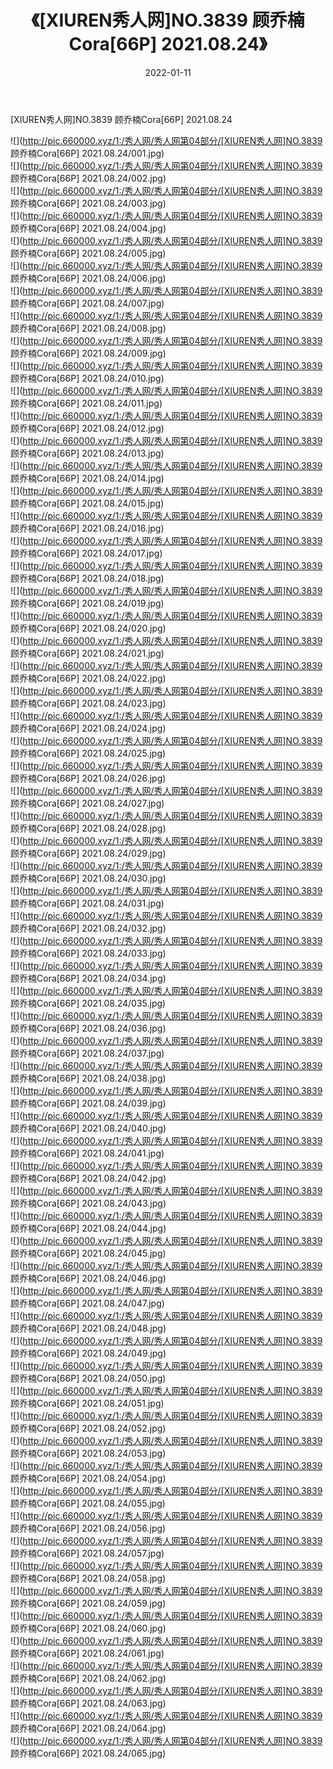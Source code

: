﻿---
layout: post
title:  《[XIUREN秀人网]NO.3839 顾乔楠Cora[66P] 2021.08.24》
date:   2022-01-11
img: http://pic.660000.xyz/1:/秀人网/秀人网第04部分/[XIUREN秀人网]NO.3839 顾乔楠Cora[66P] 2021.08.24/000.jpg
categories: [美女, 清纯, 唯美]
---

[XIUREN秀人网]NO.3839 顾乔楠Cora[66P] 2021.08.24

 ![](http://pic.660000.xyz/1:/秀人网/秀人网第04部分/[XIUREN秀人网]NO.3839 顾乔楠Cora[66P] 2021.08.24/001.jpg) <br>![](http://pic.660000.xyz/1:/秀人网/秀人网第04部分/[XIUREN秀人网]NO.3839 顾乔楠Cora[66P] 2021.08.24/002.jpg) <br>![](http://pic.660000.xyz/1:/秀人网/秀人网第04部分/[XIUREN秀人网]NO.3839 顾乔楠Cora[66P] 2021.08.24/003.jpg) <br>![](http://pic.660000.xyz/1:/秀人网/秀人网第04部分/[XIUREN秀人网]NO.3839 顾乔楠Cora[66P] 2021.08.24/004.jpg) <br>![](http://pic.660000.xyz/1:/秀人网/秀人网第04部分/[XIUREN秀人网]NO.3839 顾乔楠Cora[66P] 2021.08.24/005.jpg) <br>![](http://pic.660000.xyz/1:/秀人网/秀人网第04部分/[XIUREN秀人网]NO.3839 顾乔楠Cora[66P] 2021.08.24/006.jpg) <br>![](http://pic.660000.xyz/1:/秀人网/秀人网第04部分/[XIUREN秀人网]NO.3839 顾乔楠Cora[66P] 2021.08.24/007.jpg) <br>![](http://pic.660000.xyz/1:/秀人网/秀人网第04部分/[XIUREN秀人网]NO.3839 顾乔楠Cora[66P] 2021.08.24/008.jpg) <br>![](http://pic.660000.xyz/1:/秀人网/秀人网第04部分/[XIUREN秀人网]NO.3839 顾乔楠Cora[66P] 2021.08.24/009.jpg) <br>![](http://pic.660000.xyz/1:/秀人网/秀人网第04部分/[XIUREN秀人网]NO.3839 顾乔楠Cora[66P] 2021.08.24/010.jpg) <br>![](http://pic.660000.xyz/1:/秀人网/秀人网第04部分/[XIUREN秀人网]NO.3839 顾乔楠Cora[66P] 2021.08.24/011.jpg) <br>![](http://pic.660000.xyz/1:/秀人网/秀人网第04部分/[XIUREN秀人网]NO.3839 顾乔楠Cora[66P] 2021.08.24/012.jpg) <br>![](http://pic.660000.xyz/1:/秀人网/秀人网第04部分/[XIUREN秀人网]NO.3839 顾乔楠Cora[66P] 2021.08.24/013.jpg) <br>![](http://pic.660000.xyz/1:/秀人网/秀人网第04部分/[XIUREN秀人网]NO.3839 顾乔楠Cora[66P] 2021.08.24/014.jpg) <br>![](http://pic.660000.xyz/1:/秀人网/秀人网第04部分/[XIUREN秀人网]NO.3839 顾乔楠Cora[66P] 2021.08.24/015.jpg) <br>![](http://pic.660000.xyz/1:/秀人网/秀人网第04部分/[XIUREN秀人网]NO.3839 顾乔楠Cora[66P] 2021.08.24/016.jpg) <br>![](http://pic.660000.xyz/1:/秀人网/秀人网第04部分/[XIUREN秀人网]NO.3839 顾乔楠Cora[66P] 2021.08.24/017.jpg) <br>![](http://pic.660000.xyz/1:/秀人网/秀人网第04部分/[XIUREN秀人网]NO.3839 顾乔楠Cora[66P] 2021.08.24/018.jpg) <br>![](http://pic.660000.xyz/1:/秀人网/秀人网第04部分/[XIUREN秀人网]NO.3839 顾乔楠Cora[66P] 2021.08.24/019.jpg) <br>![](http://pic.660000.xyz/1:/秀人网/秀人网第04部分/[XIUREN秀人网]NO.3839 顾乔楠Cora[66P] 2021.08.24/020.jpg) <br>![](http://pic.660000.xyz/1:/秀人网/秀人网第04部分/[XIUREN秀人网]NO.3839 顾乔楠Cora[66P] 2021.08.24/021.jpg) <br>![](http://pic.660000.xyz/1:/秀人网/秀人网第04部分/[XIUREN秀人网]NO.3839 顾乔楠Cora[66P] 2021.08.24/022.jpg) <br>![](http://pic.660000.xyz/1:/秀人网/秀人网第04部分/[XIUREN秀人网]NO.3839 顾乔楠Cora[66P] 2021.08.24/023.jpg) <br>![](http://pic.660000.xyz/1:/秀人网/秀人网第04部分/[XIUREN秀人网]NO.3839 顾乔楠Cora[66P] 2021.08.24/024.jpg) <br>![](http://pic.660000.xyz/1:/秀人网/秀人网第04部分/[XIUREN秀人网]NO.3839 顾乔楠Cora[66P] 2021.08.24/025.jpg) <br>![](http://pic.660000.xyz/1:/秀人网/秀人网第04部分/[XIUREN秀人网]NO.3839 顾乔楠Cora[66P] 2021.08.24/026.jpg) <br>![](http://pic.660000.xyz/1:/秀人网/秀人网第04部分/[XIUREN秀人网]NO.3839 顾乔楠Cora[66P] 2021.08.24/027.jpg) <br>![](http://pic.660000.xyz/1:/秀人网/秀人网第04部分/[XIUREN秀人网]NO.3839 顾乔楠Cora[66P] 2021.08.24/028.jpg) <br>![](http://pic.660000.xyz/1:/秀人网/秀人网第04部分/[XIUREN秀人网]NO.3839 顾乔楠Cora[66P] 2021.08.24/029.jpg) <br>![](http://pic.660000.xyz/1:/秀人网/秀人网第04部分/[XIUREN秀人网]NO.3839 顾乔楠Cora[66P] 2021.08.24/030.jpg) <br>![](http://pic.660000.xyz/1:/秀人网/秀人网第04部分/[XIUREN秀人网]NO.3839 顾乔楠Cora[66P] 2021.08.24/031.jpg) <br>![](http://pic.660000.xyz/1:/秀人网/秀人网第04部分/[XIUREN秀人网]NO.3839 顾乔楠Cora[66P] 2021.08.24/032.jpg) <br>![](http://pic.660000.xyz/1:/秀人网/秀人网第04部分/[XIUREN秀人网]NO.3839 顾乔楠Cora[66P] 2021.08.24/033.jpg) <br>![](http://pic.660000.xyz/1:/秀人网/秀人网第04部分/[XIUREN秀人网]NO.3839 顾乔楠Cora[66P] 2021.08.24/034.jpg) <br>![](http://pic.660000.xyz/1:/秀人网/秀人网第04部分/[XIUREN秀人网]NO.3839 顾乔楠Cora[66P] 2021.08.24/035.jpg) <br>![](http://pic.660000.xyz/1:/秀人网/秀人网第04部分/[XIUREN秀人网]NO.3839 顾乔楠Cora[66P] 2021.08.24/036.jpg) <br>![](http://pic.660000.xyz/1:/秀人网/秀人网第04部分/[XIUREN秀人网]NO.3839 顾乔楠Cora[66P] 2021.08.24/037.jpg) <br>![](http://pic.660000.xyz/1:/秀人网/秀人网第04部分/[XIUREN秀人网]NO.3839 顾乔楠Cora[66P] 2021.08.24/038.jpg) <br>![](http://pic.660000.xyz/1:/秀人网/秀人网第04部分/[XIUREN秀人网]NO.3839 顾乔楠Cora[66P] 2021.08.24/039.jpg) <br>![](http://pic.660000.xyz/1:/秀人网/秀人网第04部分/[XIUREN秀人网]NO.3839 顾乔楠Cora[66P] 2021.08.24/040.jpg) <br>![](http://pic.660000.xyz/1:/秀人网/秀人网第04部分/[XIUREN秀人网]NO.3839 顾乔楠Cora[66P] 2021.08.24/041.jpg) <br>![](http://pic.660000.xyz/1:/秀人网/秀人网第04部分/[XIUREN秀人网]NO.3839 顾乔楠Cora[66P] 2021.08.24/042.jpg) <br>![](http://pic.660000.xyz/1:/秀人网/秀人网第04部分/[XIUREN秀人网]NO.3839 顾乔楠Cora[66P] 2021.08.24/043.jpg) <br>![](http://pic.660000.xyz/1:/秀人网/秀人网第04部分/[XIUREN秀人网]NO.3839 顾乔楠Cora[66P] 2021.08.24/044.jpg) <br>![](http://pic.660000.xyz/1:/秀人网/秀人网第04部分/[XIUREN秀人网]NO.3839 顾乔楠Cora[66P] 2021.08.24/045.jpg) <br>![](http://pic.660000.xyz/1:/秀人网/秀人网第04部分/[XIUREN秀人网]NO.3839 顾乔楠Cora[66P] 2021.08.24/046.jpg) <br>![](http://pic.660000.xyz/1:/秀人网/秀人网第04部分/[XIUREN秀人网]NO.3839 顾乔楠Cora[66P] 2021.08.24/047.jpg) <br>![](http://pic.660000.xyz/1:/秀人网/秀人网第04部分/[XIUREN秀人网]NO.3839 顾乔楠Cora[66P] 2021.08.24/048.jpg) <br>![](http://pic.660000.xyz/1:/秀人网/秀人网第04部分/[XIUREN秀人网]NO.3839 顾乔楠Cora[66P] 2021.08.24/049.jpg) <br>![](http://pic.660000.xyz/1:/秀人网/秀人网第04部分/[XIUREN秀人网]NO.3839 顾乔楠Cora[66P] 2021.08.24/050.jpg) <br>![](http://pic.660000.xyz/1:/秀人网/秀人网第04部分/[XIUREN秀人网]NO.3839 顾乔楠Cora[66P] 2021.08.24/051.jpg) <br>![](http://pic.660000.xyz/1:/秀人网/秀人网第04部分/[XIUREN秀人网]NO.3839 顾乔楠Cora[66P] 2021.08.24/052.jpg) <br>![](http://pic.660000.xyz/1:/秀人网/秀人网第04部分/[XIUREN秀人网]NO.3839 顾乔楠Cora[66P] 2021.08.24/053.jpg) <br>![](http://pic.660000.xyz/1:/秀人网/秀人网第04部分/[XIUREN秀人网]NO.3839 顾乔楠Cora[66P] 2021.08.24/054.jpg) <br>![](http://pic.660000.xyz/1:/秀人网/秀人网第04部分/[XIUREN秀人网]NO.3839 顾乔楠Cora[66P] 2021.08.24/055.jpg) <br>![](http://pic.660000.xyz/1:/秀人网/秀人网第04部分/[XIUREN秀人网]NO.3839 顾乔楠Cora[66P] 2021.08.24/056.jpg) <br>![](http://pic.660000.xyz/1:/秀人网/秀人网第04部分/[XIUREN秀人网]NO.3839 顾乔楠Cora[66P] 2021.08.24/057.jpg) <br>![](http://pic.660000.xyz/1:/秀人网/秀人网第04部分/[XIUREN秀人网]NO.3839 顾乔楠Cora[66P] 2021.08.24/058.jpg) <br>![](http://pic.660000.xyz/1:/秀人网/秀人网第04部分/[XIUREN秀人网]NO.3839 顾乔楠Cora[66P] 2021.08.24/059.jpg) <br>![](http://pic.660000.xyz/1:/秀人网/秀人网第04部分/[XIUREN秀人网]NO.3839 顾乔楠Cora[66P] 2021.08.24/060.jpg) <br>![](http://pic.660000.xyz/1:/秀人网/秀人网第04部分/[XIUREN秀人网]NO.3839 顾乔楠Cora[66P] 2021.08.24/061.jpg) <br>![](http://pic.660000.xyz/1:/秀人网/秀人网第04部分/[XIUREN秀人网]NO.3839 顾乔楠Cora[66P] 2021.08.24/062.jpg) <br>![](http://pic.660000.xyz/1:/秀人网/秀人网第04部分/[XIUREN秀人网]NO.3839 顾乔楠Cora[66P] 2021.08.24/063.jpg) <br>![](http://pic.660000.xyz/1:/秀人网/秀人网第04部分/[XIUREN秀人网]NO.3839 顾乔楠Cora[66P] 2021.08.24/064.jpg) <br>![](http://pic.660000.xyz/1:/秀人网/秀人网第04部分/[XIUREN秀人网]NO.3839 顾乔楠Cora[66P] 2021.08.24/065.jpg) <br>